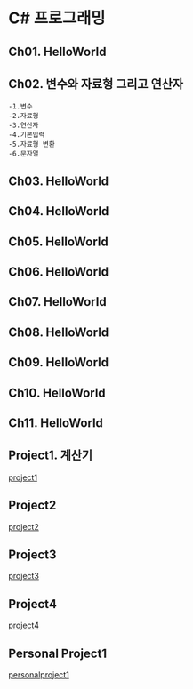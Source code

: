 # C\# 프로그래밍

## Ch01. HelloWorld
## Ch02. 변수와 자료형 그리고 연산자
	-1.변수
	-2.자료형
	-3.연산자
	-4.기본입력
	-5.자료형 변환
	-6.문자열
## Ch03. HelloWorld
## Ch04. HelloWorld
## Ch05. HelloWorld
## Ch06. HelloWorld
## Ch07. HelloWorld
## Ch08. HelloWorld
## Ch09. HelloWorld
## Ch10. HelloWorld
## Ch11. HelloWorld
## Project1. 계산기
[project1](./Projecct1/cal.png)
## Project2
[project2](./Project2/data.png)
## Project3
[project3](./Project3/dhahr.png)
## Project4
[project4](./Project4/game.png)
## Personal Project1
[personalproject1](./Personal_Project_1/TypingTrainProgram.png)

